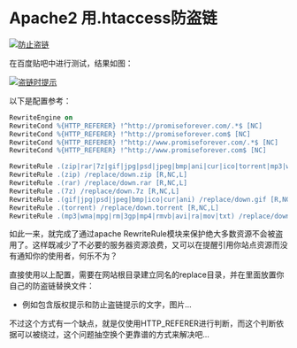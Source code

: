 # Apache2 用.htaccess防盗链

[![防止盗链](https://attachment.soulteary.com/2008/01/16/daolian.gif "防止盗链")](https://attachment.soulteary.com/2008/01/16/daolian.gif)

在百度贴吧中进行测试，结果如图：

[![盗链时提示](https://attachment.soulteary.com/2008/01/16/2008-01-16_224756.jpg "盗链时提示")](https://attachment.soulteary.com/2008/01/16/2008-01-16_224756.jpg)

以下是配置参考：

```apache
RewriteEngine on  
RewriteCond %{HTTP_REFERER} !^http://promiseforever.com/.*$ [NC]  
RewriteCond %{HTTP_REFERER} !^http://promiseforever.com$ [NC]  
RewriteCond %{HTTP_REFERER} !^http://www.promiseforever.com/.*$ [NC]  
RewriteCond %{HTTP_REFERER} !^http://www.promiseforever.com$ [NC]  

RewriteRule .(zip|rar|7z|gif|jpg|psd|jpeg|bmp|ani|cur|ico|torrent|mp3|wma|mpg|rm|3gp|mp4|rmvb|avi|ra|mov|txt) /replace/down.gif [R,NC,L]  
RewriteRule .(zip) /replace/down.zip [R,NC,L]  
RewriteRule .(rar) /replace/down.rar [R,NC,L]  
RewriteRule .(7z) /replace/down.7z [R,NC,L]  
RewriteRule .(gif|jpg|psd|jpeg|bmp|ico|cur|ani) /replace/down.gif [R,NC,L]  
RewriteRule .(torrent) /replace/down.torrent [R,NC,L]  
RewriteRule .(mp3|wma|mpg|rm|3gp|mp4|rmvb|avi|ra|mov|txt) /replace/down.txt [R,NC,L] 
```

如此一来，就完成了通过apache RewriteRule模块来保护绝大多数资源不会被盗用了。这样既减少了不必要的服务器资源浪费，又可以在提醒引用你站点资源而没有通知你的使用者，何乐不为？

直接使用以上配置，需要在网站根目录建立同名的replace目录，并在里面放置你自己的防盗链替换文件：

- 例如包含版权提示和防止盗链提示的文字，图片...

不过这个方式有一个缺点，就是仅使用HTTP_REFERER进行判断，而这个判断依据可以被绕过，这个问题抽空换个更靠谱的方式来解决吧...

